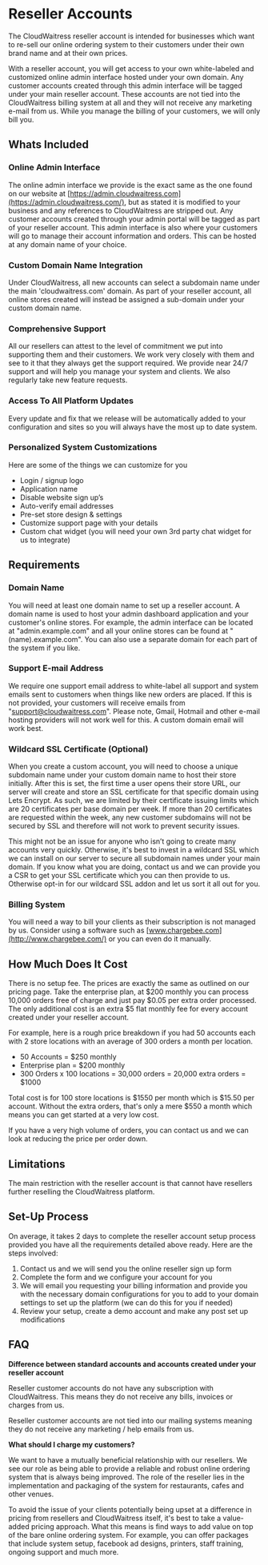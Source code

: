 # Reseller Accounts

The CloudWaitress reseller account is intended for businesses which want to re-sell our online ordering system to their customers under their own brand name and at their own prices.

With a reseller account, you will get access to your own white-labeled and customized online admin interface hosted under your own domain. Any customer accounts created through this admin interface will be tagged under your main reseller account. These accounts are not tied into the CloudWaitress billing system at all and they will not receive any marketing e-mail from us. While you manage the billing of your customers, we will only bill you.

## **Whats Included**

### **Online Admin Interface**

The online admin interface we provide is the exact same as the one found on our website at [https://admin.cloudwaitress.com](https://admin.cloudwaitress.com/), but as stated it is modified to your business and any references to CloudWaitress are stripped out. Any customer accounts created through your admin portal will be tagged as part of your reseller account. This admin interface is also where your customers will go to manage their account information and orders. This can be hosted at any domain name of your choice.

### **Custom Domain Name Integration**

Under CloudWaitress, all new accounts can select a subdomain name under the main 'cloudwaitress.com' domain. As part of your reseller account, all online stores created will instead be assigned a sub-domain under your custom domain name.

### **Comprehensive Support**

All our resellers can attest to the level of commitment we put into supporting them and their customers. We work very closely with them and see to it that they always get the support required. We provide near 24/7 support and will help you manage your system and clients. We also regularly take new feature requests.

### **Access To All Platform Updates**

Every update and fix that we release will be automatically added to your configuration and sites so you will always have the most up to date system.

### **Personalized System Customizations**

Here are some of the things we can customize for you

* Login / signup logo
* Application name
* Disable website sign up’s
* Auto-verify email addresses
* Pre-set store design & settings
* Customize support page with your details
* Custom chat widget \(you will need your own 3rd party chat widget for us to integrate\)

## **Requirements**

### **Domain Name**

You will need at least one domain name to set up a reseller account. A domain name is used to host your admin dashboard application and your customer's online stores. For example, the admin interface can be located at "admin.example.com" and all your online stores can be found at "\(name\).example.com". You can also use a separate domain for each part of the system if you like.

### **Support E-mail Address**

We require one support email address to white-label all support and system emails sent to customers when things like new orders are placed. If this is not provided, your customers will receive emails from "[support@cloudwaitress.com](mailto:support@cloudwaitress.com)". Please note, Gmail, Hotmail and other e-mail hosting providers will not work well for this. A custom domain email will work best.

### **Wildcard SSL Certificate \(Optional\)**

When you create a custom account, you will need to choose a unique subdomain name under your custom domain name to host their store initially. After this is set, the first time a user opens their store URL, our server will create and store an SSL certificate for that specific domain using Lets Encrypt. As such, we are limited by their certificate issuing limits which are 20 certificates per base domain per week. If more than 20 certificates are requested within the week, any new customer subdomains will not be secured by SSL and therefore will not work to prevent security issues.

This might not be an issue for anyone who isn’t going to create many accounts very quickly. Otherwise, it's best to invest in a wildcard SSL which we can install on our server to secure all subdomain names under your main domain. If you know what you are doing, contact us and we can provide you a CSR to get your SSL certificate which you can then provide to us. Otherwise opt-in for our wildcard SSL addon and let us sort it all out for you.

### **Billing System**

You will need a way to bill your clients as their subscription is not managed by us. Consider using a software such as [www.chargebee.com](http://www.chargebee.com/) or you can even do it manually.

## **How Much Does It Cost**

There is no setup fee. The prices are exactly the same as outlined on our pricing page. Take the enterprise plan, at $200 monthly you can process 10,000 orders free of charge and just pay $0.05 per extra order processed. The only additional cost is an extra $5 flat monthly fee for every account created under your reseller account.

For example, here is a rough price breakdown if you had 50 accounts each with 2 store locations with an average of 300 orders a month per location.

* 50 Accounts = $250 monthly
* Enterprise plan = $200 monthly
* 300 Orders x 100 locations = 30,000 orders = 20,000 extra orders = $1000

Total cost is for 100 store locations is $1550 per month which is $15.50 per account. Without the extra orders, that's only a mere $550 a month which means you can get started at a very low cost.

If you have a very high volume of orders, you can contact us and we can look at reducing the price per order down.

## **Limitations**

The main restriction with the reseller account is that cannot have resellers further reselling the CloudWaitress platform.

## **Set-Up Process**

On average, it takes 2 days to complete the reseller account setup process provided you have all the requirements detailed above ready. Here are the steps involved:

1. Contact us and we will send you the online reseller sign up form
2. Complete the form and we configure your account for you
3. We will email you requesting your billing information and provide you with the necessary domain configurations for you to add to your domain settings to set up the platform \(we can do this for you if needed\)
4. Review your setup, create a demo account and make any post set up modifications

## **FAQ**

**Difference between standard accounts and accounts created under your reseller account**

Reseller customer accounts do not have any subscription with CloudWaitress. This means they do not receive any bills, invoices or charges from us.

Reseller customer accounts are not tied into our mailing systems meaning they do not receive any marketing / help emails from us.

**What should I charge my customers?**

We want to have a mutually beneficial relationship with our resellers. We see our role as being able to provide a reliable and robust online ordering system that is always being improved. The role of the reseller lies in the implementation and packaging of the system for restaurants, cafes and other venues.

To avoid the issue of your clients potentially being upset at a difference in pricing from resellers and CloudWaitress itself, it's best to take a value-added pricing approach. What this means is find ways to add value on top of the bare online ordering system. For example, you can offer packages that include system setup, facebook ad designs, printers, staff training, ongoing support and much more.

